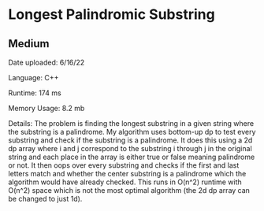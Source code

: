 
# Longest Palindromic Substring

## Medium

Date uploaded: 6/16/22

Language: C++

Runtime: 174 ms

Memory Usage: 8.2 mb

Details: The problem is finding the longest substring in a given string where the substring is a palindrome. My algorithm uses bottom-up dp to test every substring and check if the substring is a palindrome. It does this using a 2d dp array where i and j correspond to the substring i through j in the original string and each place in the array is either true or false meaning palindrome or not. It then oops over every substring and checks if the first and last letters match and whether the center substring is a palindrome which the algorithm would have already checked. This runs in O(n^2) runtime with O(n^2) space which is not the most optimal algorithm (the 2d dp array can be changed to just 1d).
